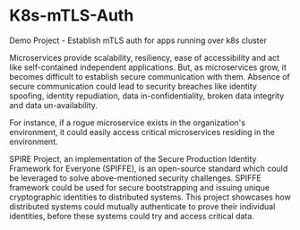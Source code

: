 # K8s-mTLS-Auth
Demo Project - Establish mTLS auth for apps running over k8s cluster


Microservices provide scalability, resiliency, ease of accessibility and act like self-contained independent applications. But, as microservices grow, it becomes difficult to establish secure communication with them. Absence of secure communication could lead to security breaches like identity spoofing, identity repudiation, data in-confidentiality, broken data integrity and data un-availability. 

For instance, if a rogue microservice exists in the organization's environment, it could easily access critical microservices residing in the environment.

SPIRE Project, an implementation of the Secure Production Identity Framework for Everyone (SPIFFE), is an open-source standard which could be leveraged to solve above-mentioned security challenges. SPIFFE framework could be used for secure bootstrapping and issuing unique cryptographic identities to distributed systems. This project showcases how distributed systems could mutually authenticate to prove their individual identities, before these systems could try and access critical data.

